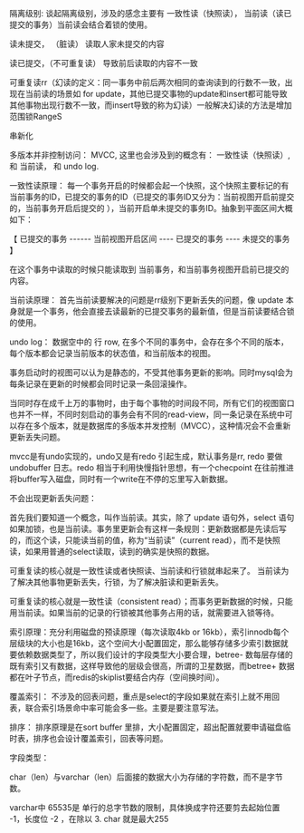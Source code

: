 隔离级别: 谈起隔离级别，涉及的感念主要有 一致性读（快照读）， 当前读（读已提交的事务）当前读会结合着锁的使用。

读未提交， （脏读） 读取人家未提交的内容

读已提交，（不可重复读） 导致前后读取的内容不一致

可重复读rr（幻读的定义：同一事务中前后两次相同的查询读到的行数不一致，出现在当前读的场景如 for update，其他已提交事物的update和insert都可能导致其他事物出现行数不一致，而insert导致的称为幻读）一般解决幻读的方法是增加范围锁RangeS

串新化


多版本并非控制访问： MVCC, 这里也会涉及到的概念有： 一致性读（快照读）, 和 当前读， 和 undo log.

一致性读原理： 每一个事务开启的时候都会起一个快照，这个快照主要标记的有 当前事务的ID，已提交的事务的ID（已提交的事务ID又分为：当前视图开启前提交的，当前事务开启后提交的 ），当前开启单未提交的事务ID。抽象到平面区间大概如下：

【 已提交的事务 ------ 当前视图开启区间 ---- 已提交的事务 ---- 未提交的事务 】

在这个事务中读取的时候只能读取到 当前事务，和当前事务视图开启前已提交的内容。

当前读原理： 首先当前读要解决的问题是rr级别下更新丢失的问题，像 update 本身就是一个事务，他会直接去读最新的已提交事务的最新值，但是当前读要结合锁的使用。


undo log： 数据空中的 行 row, 在多个不同的事务中，会存在多个不同的版本，每个版本都会记录当前版本的状态值，和当前版本的视图。







事务启动时的视图可以认为是静态的，不受其他事务更新的影响。同时mysql会为每条记录在更新的时候都会同时记录一条回滚操作。

当同时存在成千上万的事物时，由于每个事物的时间段不同，所有它们的视图窗口也并不一样，不同时刻启动的事务会有不同的read-view，同一条记录在系统中可以存在多个版本，就是数据库的多版本并发控制（MVCC），这种情况会不会重新更新丢失问题。


mvcc是有undo实现的，undo又是有redo 引起生成，默认事务是rr, redo 要做undobuffer 日志。redo 相当于利用快慢指针思想，有一个checpoint 在往前推进 将buffer写入磁盘，同时有一个write在不停的忘里写入新数据。



不会出现更新丢失问题：

首先我们要知道一个概念，叫作当前读。其实，除了 update 语句外，select 语句如果加锁，也是当前读。事务里更新会有这样一条规则：更新数据都是先读后写的，而这个读，只能读当前的值，称为“当前读”（current read），而不是快照读，如果用普通的select读取，读到的确实是快照的数据。



可重复读的核心就是一致性读或者快照读、当前读和行锁就串起来了。 当前读为了解决其他事物更新丢失，行锁，为了解决脏读和更新丢失。


可重复读的核心就是一致性读（consistent read）；而事务更新数据的时候，只能用当前读。如果当前的记录的行锁被其他事务占用的话，就需要进入锁等待。


索引原理：充分利用磁盘的预读原理（每次读取4kb or 16kb），索引innodb每个层级块的大小也是16kb，这个空间大小配置固定，那么能够存储多少索引数据就要依赖数据类型了，所以我们设计的字段类型大小要合理，betree- 数每层存储的既有索引又有数据，这样导致他的层级会很高，所谓的卫星数据，而betree+ 数据都在叶子节点，而redis的skiplist要结合内存（空间换时间）。


覆盖索引： 不涉及的回表问题，重点是select的字段如果就在索引上就不用回表，联合索引场景命中率可能会多一些。主要是要注意写法。

排序： 排序原理是在sort buffer 里排，大小配置固定，超出配置就要申请磁盘临时表，排序也会设计覆盖索引，回表等问题。





字段类型：

char（len）与varchar（len）后面接的数据大小为存储的字符数，而不是字节数。

varchar中 65535是 单行的总字节数的限制，具体换成字符还要剪去起始位置 -1，长度位 -2 ，在除以 3.
char 就是最大255



